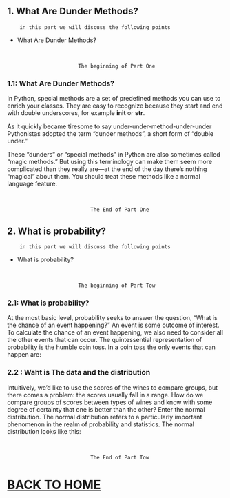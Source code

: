 ## 1. What Are Dunder Methods?

        in this part we will discuss the following points

* What Are Dunder Methods?

<br/>

                           The beginning of Part One

### 1.1: What Are Dunder Methods?

In Python, special methods are a set of predefined methods you can use to enrich your classes. They are easy to recognize because they start and end with double underscores, for example __init__ or __str__.

As it quickly became tiresome to say under-under-method-under-under Pythonistas adopted the term “dunder methods”, a short form of “double under.”

These “dunders” or “special methods” in Python are also sometimes called “magic methods.” But using this terminology can make them seem more complicated than they really are—at the end of the day there’s nothing “magical” about them. You should treat these methods like a normal language feature.

<br/>

    
                               The End of Part One

## 2. What is probability?

        in this part we will discuss the following points

* What is probability?

<br/>

                           The beginning of Part Tow

### 2.1: What is probability?

At the most basic level, probability seeks to answer the question, “What is the chance of an event happening?” An event is some outcome of interest. To calculate the chance of an event happening, we also need to consider all the other events that can occur. The quintessential representation of probability is the humble coin toss. In a coin toss the only events that can happen are:

### 2.2 : Waht is The data and the distribution

Intuitively, we’d like to use the scores of the wines to compare groups, but there comes a problem: the scores usually fall in a range. How do we compare groups of scores between types of wines and know with some degree of certainty that one is better than the other? Enter the normal distribution. The normal distribution refers to a particularly important phenomenon in the realm of probability and statistics. The normal distribution looks like this:

<br/>

    
                               The End of Part Tow

# [BACK TO HOME](https://jehadabuawwad.github.io/reading-notes)
